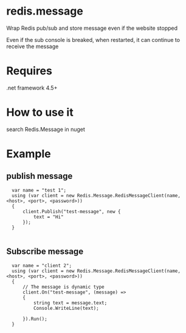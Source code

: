 # redis.message 

Wrap Redis pub/sub and store message even if the website stopped

Even if the sub console is breaked, when restarted, it can continue to receive the message

# Requires
.net framework 4.5+

# How to use it
search 	Redis.Message in nuget


# Example
## publish message
```
  var name = "test 1";
  using (var client = new Redis.Message.RedisMessageClient(name, <host>, <port>, <password>))
  {
      client.Publish("test-message", new {
          text = "Hi"
      });
  }
                    
```

## Subscribe message
```
  var name = "client 2";
  using (var client = new Redis.Message.RedisMessageClient(name, <host>, <port>, <password>))
  {
      // The message is dynamic type
      client.On("test-message", (message) =>
      {
          string text = message.text;
          Console.WriteLine(text);
          
      }).Run();
  }
```
